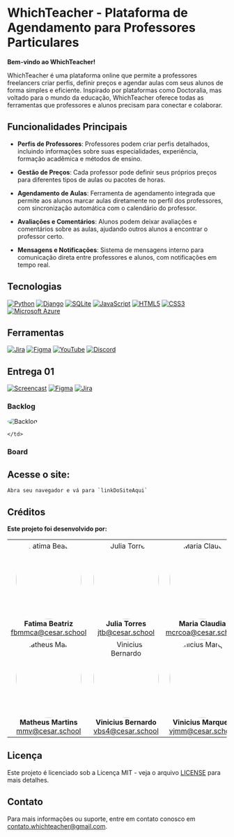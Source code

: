 # WhichTeacher - Plataforma de Agendamento para Professores Particulares

**Bem-vindo ao WhichTeacher!** 

WhichTeacher é uma plataforma online que permite a professores freelancers criar perfis, definir preços e agendar aulas com seus alunos de forma simples e eficiente. Inspirado por plataformas como Doctoralia, mas voltado para o mundo da educação, WhichTeacher oferece todas as ferramentas que professores e alunos precisam para conectar e colaborar.

## Funcionalidades Principais

- **Perfis de Professores**: Professores podem criar perfis detalhados, incluindo informações sobre suas especialidades, experiência, formação acadêmica e métodos de ensino.
  
- **Gestão de Preços**: Cada professor pode definir seus próprios preços para diferentes tipos de aulas ou pacotes de horas.

- **Agendamento de Aulas**: Ferramenta de agendamento integrada que permite aos alunos marcar aulas diretamente no perfil dos professores, com sincronização automática com o calendário do professor.

- **Avaliações e Comentários**: Alunos podem deixar avaliações e comentários sobre as aulas, ajudando outros alunos a encontrar o professor certo.

- **Mensagens e Notificações**: Sistema de mensagens interno para comunicação direta entre professores e alunos, com notificações em tempo real.


## Tecnologias

[![Python](https://img.shields.io/badge/-Python-red?style=flat&logo=Python&logoColor=white)](https://www.python.org)
[![Django](https://img.shields.io/badge/-Django-red?style=flat&logo=Django&logoColor=white)](https://www.djangoproject.com/)
[![SQLite](https://img.shields.io/badge/-SQLite-red?style=flat&logo=SQLite&logoColor=white)](https://www.sqlite.org/index.html)
[![JavaScript](https://img.shields.io/badge/-JavaScript-red?style=flat&logo=JavaScript&logoColor=white)](https://developer.mozilla.org/en-US/docs/Web/JavaScript)
[![HTML5](https://img.shields.io/badge/-HTML5-red?style=flat&logo=HTML5&logoColor=white)](https://developer.mozilla.org/en-US/docs/Web/Guide/HTML/HTML5)
[![CSS3](https://img.shields.io/badge/-CSS3-red?style=flat&logo=CSS3&logoColor=white)](https://developer.mozilla.org/en-US/docs/Web/CSS)
[![Microsoft Azure](https://img.shields.io/badge/-Microsoft%20Azure-red?style=flat&logo=Microsoft-Azure&logoColor=white)](https://azure.microsoft.com/)

## Ferramentas

[![Jira](https://img.shields.io/badge/-Jira-red?style=flat&logo=Jira&logoColor=white)](https://www.atlassian.com/software/jira)
[![Figma](https://img.shields.io/badge/-Figma-red?style=flat&logo=Figma&logoColor=white)](https://www.figma.com)
[![YouTube](https://img.shields.io/badge/-YouTube-red?style=flat&logo=YouTube&logoColor=white)](https://www.youtube.com)
[![Discord](https://img.shields.io/badge/-Discord-red?style=flat&logo=Discord&logoColor=white)](https://discord.com/)

## Entrega 01

[![Screencast](https://img.shields.io/badge/-Screencast-red?style=flat&logoColor=white)](https://example.com/screencast)
[![Figma](https://img.shields.io/badge/-Figma-red?style=flat&logo=Figma&logoColor=white)](https://www.figma.com/design/lSNlGV5MUkZs83LWAfWCcy/WhichTeacher---LoFi?node-id=10-2413&node-type=FRAME&t=WqaG3RDJgDgkHVlD-0)
[![Jira](https://img.shields.io/badge/-Jira-red?style=flat&logo=Jira&logoColor=white)](https://cesar-team-r73jqrwd.atlassian.net/jira/software/projects/KAN/boards/1/backlog)

### Backlog
<td>
      <img src="https://imgur.com/dmBJQxw.jpg" alt="Backlog" style="border-radius:50%;"/><br>
  
    </td>


### Board





## **Acesse o site**:

    Abra seu navegador e vá para `linkDoSiteAqui`

## Créditos

**Este projeto foi desenvolvido por:**

<table>
  <tr align="center">
    <td>
      <img src="https://i.imgur.com/qiddls9.jpg" alt="Fatima Beatriz" width="150px" height="180px" style="border-radius:50%;"/><br>
      <b>Fatima Beatriz</b><br>
      <a href="mailto:fbmmca@cesar.school">fbmmca@cesar.school</a>
    </td>
    <td>
      <img src="https://i.imgur.com/Gp3Qnov.jpg" alt="Julia Torres" width="150px" height="180px" style="border-radius:50%;"/><br>
      <b>Julia Torres</b><br>
      <a href="mailto:jtb@cesar.school">jtb@cesar.school</a>
    </td>
    <td>
      <img src="https://i.imgur.com/B7Gs5AB.jpg" alt="Maria Claudia" width="150px" height="180px" style="border-radius:50%;"/><br>
      <b>Maria Claudia</b><br>
      <a href="mailto:mcrcoa@cesar.school">mcrcoa@cesar.school</a>
    </td>
  </tr>
  <tr align="center">
    <td>
      <img src="https://i.imgur.com/3EiNSXx.jpg" alt="Matheus Martins" width="150px" height="180px" style="border-radius:50%;"/><br>
      <b>Matheus Martins</b><br>
      <a href="mailto:mmv@cesar.school">mmv@cesar.school</a>
    </td>
    <td>
      <img src="https://i.imgur.com/PUBw0Xa.jpg" alt="Vinicius Bernardo" width="150px" height="180px" style="border-radius:50%;"/><br>
      <b>Vinicius Bernardo</b><br>
      <a href="mailto:vbs4@cesar.school">vbs4@cesar.school</a>
    </td>
    <td>
      <img src="https://i.imgur.com/vB6f7CX.jpg" alt="Vinicius Marques" width="150px" height="180px" style="border-radius:50%;"/><br>
      <b>Vinicius Marques</b><br>
      <a href="mailto:vjmm@cesar.school">vjmm@cesar.school</a>
    </td>
  </tr>
</table>

## Licença

Este projeto é licenciado sob a Licença MIT - veja o arquivo [LICENSE](LICENSE) para mais detalhes.

## Contato

Para mais informações ou suporte, entre em contato conosco em [contato.whichteacher@gmail.com](mailto:contato.whichteacher@gmail.com).
